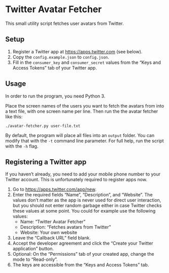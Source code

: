 # Twitter Avatar Fetcher
This small utility script fetches user avatars from Twitter.

## Setup
1. Register a Twitter app at https://apps.twitter.com (see below).
2. Copy the `config.example.json` to `config.json`.
3. Fill in the `consumer_key` and `consumer_secret` values from the “Keys and Access Tokens” tab of your Twitter app.

## Usage
In order to run the program, you need Python 3.

Place the screen names of the users you want to fetch the avatars from into a text file, with one screen name per line. Then run the the avatar fetcher like this:

    ./avatar-fetcher.py user-file.txt

By default, the program will place all files into an `output` folder. You can modify that with the `-t` command line parameter. For full help, run the script with the `-h` flag.

## Registering a Twitter app
If you haven’t already, you need to add your mobile phone number to your Twitter account. This is unfortunately required to register apps now.

1. Go to https://apps.twitter.com/app/new.
2. Enter the required fields “Name”, “Description”, and “Website”. The values don’t matter as the app is never used for direct user interaction, but you should not enter random garbage either in case Twitter checks these values at some point. You could for example use the following values:
   * Name: “Twitter Avatar Fetcher”
   * Description: “Fetches avatars from Twitter”
   * Website: Your own website
3. Leave the “Callback URL” field blank.
4. Accept the developer agreement and click the “Create your Twitter application” button.
5. Optional: On the “Permissions” tab of your created app, change the mode to “Read-only”.
6. The keys are accessible from the “Keys and Access Tokens” tab.
